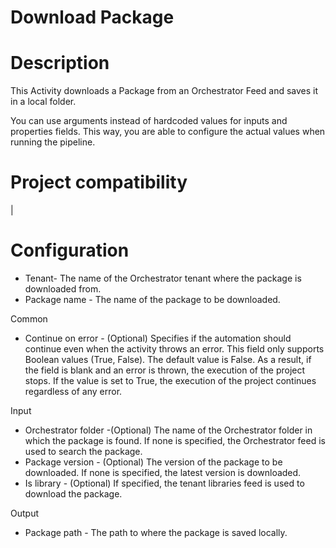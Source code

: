 ﻿# Download Package

# Description

This Activity downloads a Package from an Orchestrator Feed and saves it in a local folder.

You can use arguments instead of hardcoded values for inputs and properties fields. This way, you are able to configure the actual values when running the pipeline.

# Project compatibility

|

# Configuration



* Tenant- The name of the Orchestrator tenant where the package is downloaded from.
* Package name - The name of the package to be downloaded.



Common

* Continue on error - (Optional) Specifies if the automation should continue even when the activity throws an error. This field only supports Boolean values (True, False). The default value is False. As a result, if the field is blank and an error is thrown, the execution of the project stops. If the value is set to True, the execution of the project continues regardless of any error.

Input

* Orchestrator folder -(Optional) The name of the Orchestrator folder in which the package is found. If none is specified, the Orchestrator feed is used to search the package.
* Package version - (Optional) The version of the package to be downloaded. If none is specified, the latest version is downloaded.
* Is library - (Optional) If specified, the tenant libraries feed is used to download the package.

Output

* Package path - The path to where the package is saved locally.
